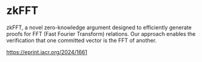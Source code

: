 # zkFFT
zkFFT, a novel zero-knowledge argument designed to efficiently generate proofs for FFT (Fast Fourier Transform) relations. Our approach enables the verification that one committed vector is the FFT of another.

https://eprint.iacr.org/2024/1661
